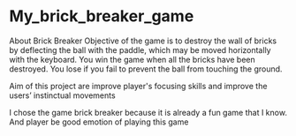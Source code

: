 # My_brick_breaker_game

About Brick Breaker
Objective of the game is to destroy the wall of bricks by deflecting the ball with the paddle, which may be moved horizontally with the keyboard. You win the game when all the bricks have been destroyed. You lose if you fail to prevent the ball from touching the ground.

Aim of this project are improve player's focusing skills and improve the users’ instinctual movements 

I chose the game brick breaker because it is already a fun game that I know.
And player be good emotion of playing this game   



